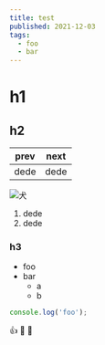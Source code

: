 ```yaml
---
title: test
published: 2021-12-03
tags:
  - foo
  - bar
---
```


# h1

## h2

| prev | next |
| ---- | ---- |
| dede | dede |

![犬](https://picsum.photos/200/300)

1. dede
2. dede

### h3

- foo
- bar
  - a
  - b

```typescript
console.log('foo');
```

👍
📝
🤒
